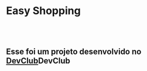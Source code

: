 <h1> Easy Shopping</h1>
<br>
<br>
<h2>Esse foi um projeto desenvolvido no <a href="https://aulas.devclub.com.br/m/home">DevClub</a>DevClub</h2>
